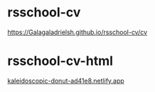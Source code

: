 ﻿# rsschool-cv
 https://Galagaladrielsh.github.io/rsschool-cv/cv

# rsschool-cv-html
[kaleidoscopic-donut-ad41e8.netlify.app](https://kaleidoscopic-donut-ad41e8.netlify.app/)
